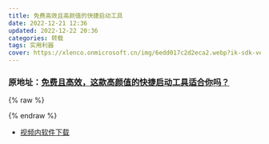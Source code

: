 ```yaml
---
title: 免费高效且高颜值的快捷启动工具
date: 2022-12-21 12:36
updated: 2022-12-22 20:36
categories: 转载
tags: 实用利器
cover: https://xlenco.onmicrosoft.cn/img/6edd017c2d2eca2.webp?ik-sdk-version=javascript-1.4.3&updatedAt=1672761931065
---
```


### 原地址：[免费且高效，这款高颜值的快捷启动工具适合你吗？](https://b23.tv/GvuZxvR)

{% raw %}
<div id="dplayer"></div>
<script src="https://unpkg.onmicrosoft.cn/dplayer@1.27.0/dist/DPlayer.min.js"></script>
<script>
const dp = new DPlayer({
    container: document.getElementById('dplayer'),
    autoplay: true,
    video: {
        url: 'https://solitude.eu.org/d/Album/Video/%E5%85%8D%E8%B4%B9%E4%B8%94%E9%AB%98%E6%95%88%EF%BC%8C%E8%BF%99%E6%AC%BE%E9%AB%98%E9%A2%9C%E5%80%BC%E7%9A%84%E5%BF%AB%E6%8D%B7%E5%90%AF%E5%8A%A8%E5%B7%A5%E5%85%B7%E9%80%82%E5%90%88%E4%BD%A0%E5%90%97%EF%BC%9F-%E5%85%8D%E8%B4%B9%E4%B8%94%E9%AB%98%E6%95%88%EF%BC%8C%E8%BF%99%E6%AC%BE%E9%AB%98%E9%A2%9C%E5%80%BC%E7%9A%84%E5%BF%AB%E6%8D%B7%E5%90%AF%E5%8A%A8%E5%B7%A5%E5%85%B7%E9%80%82%E5%90%88%E4%BD%A0%E5%90%97%EF%BC%9F.mp4?sign=xShIcSCBTbbFvJbxNwA3SyoDT1er_5T9AJube5cykt8=:0',
        pic: 'https://photo.baidu.com/youai/share/v1/download?share_id=29751207269359772&fsid=1036892387068022',
    },
});
</script>
{% endraw %}

- [视频内软件下载](https://solitude.eu.org/123pan/windows/Fluent-Search)

